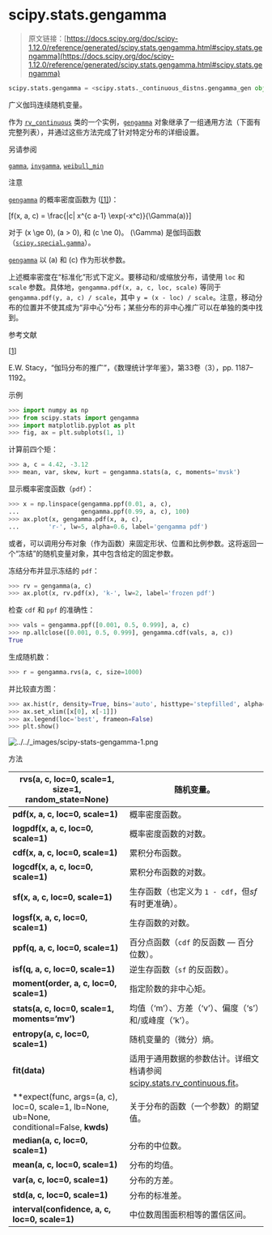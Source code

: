 # scipy.stats.gengamma

> 原文链接：[https://docs.scipy.org/doc/scipy-1.12.0/reference/generated/scipy.stats.gengamma.html#scipy.stats.gengamma](https://docs.scipy.org/doc/scipy-1.12.0/reference/generated/scipy.stats.gengamma.html#scipy.stats.gengamma)

```py
scipy.stats.gengamma = <scipy.stats._continuous_distns.gengamma_gen object>
```

广义伽玛连续随机变量。

作为 [`rv_continuous`](scipy.stats.rv_continuous.html#scipy.stats.rv_continuous "scipy.stats.rv_continuous") 类的一个实例，[`gengamma`](#scipy.stats.gengamma "scipy.stats.gengamma") 对象继承了一组通用方法（下面有完整列表），并通过这些方法完成了针对特定分布的详细设置。

另请参阅

[`gamma`](scipy.stats.gamma.html#scipy.stats.gamma "scipy.stats.gamma"), [`invgamma`](scipy.stats.invgamma.html#scipy.stats.invgamma "scipy.stats.invgamma"), [`weibull_min`](scipy.stats.weibull_min.html#scipy.stats.weibull_min "scipy.stats.weibull_min")

注意

[`gengamma`](#scipy.stats.gengamma "scipy.stats.gengamma") 的概率密度函数为 ([[1]](#r3bf71b60ec3c-1))：

\[f(x, a, c) = \frac{|c| x^{c a-1} \exp(-x^c)}{\Gamma(a)}\]

对于 \(x \ge 0\), \(a > 0\), 和 \(c \ne 0\)。 \(\Gamma\) 是伽玛函数（[`scipy.special.gamma`](scipy.special.gamma.html#scipy.special.gamma "scipy.special.gamma")）。

[`gengamma`](#scipy.stats.gengamma "scipy.stats.gengamma") 以 \(a\) 和 \(c\) 作为形状参数。

上述概率密度在“标准化”形式下定义。要移动和/或缩放分布，请使用 `loc` 和 `scale` 参数。具体地，`gengamma.pdf(x, a, c, loc, scale)` 等同于 `gengamma.pdf(y, a, c) / scale`，其中 `y = (x - loc) / scale`。注意，移动分布的位置并不使其成为“非中心”分布；某些分布的非中心推广可以在单独的类中找到。

参考文献

[[1](#id1)]

E.W. Stacy，“伽玛分布的推广”，《数理统计学年鉴》，第33卷（3），pp. 1187–1192。

示例

```py
>>> import numpy as np
>>> from scipy.stats import gengamma
>>> import matplotlib.pyplot as plt
>>> fig, ax = plt.subplots(1, 1) 
```

计算前四个矩：

```py
>>> a, c = 4.42, -3.12
>>> mean, var, skew, kurt = gengamma.stats(a, c, moments='mvsk') 
```

显示概率密度函数（`pdf`）：

```py
>>> x = np.linspace(gengamma.ppf(0.01, a, c),
...                 gengamma.ppf(0.99, a, c), 100)
>>> ax.plot(x, gengamma.pdf(x, a, c),
...        'r-', lw=5, alpha=0.6, label='gengamma pdf') 
```

或者，可以调用分布对象（作为函数）来固定形状、位置和比例参数。这将返回一个“冻结”的随机变量对象，其中包含给定的固定参数。

冻结分布并显示冻结的 `pdf`：

```py
>>> rv = gengamma(a, c)
>>> ax.plot(x, rv.pdf(x), 'k-', lw=2, label='frozen pdf') 
```

检查 `cdf` 和 `ppf` 的准确性：

```py
>>> vals = gengamma.ppf([0.001, 0.5, 0.999], a, c)
>>> np.allclose([0.001, 0.5, 0.999], gengamma.cdf(vals, a, c))
True 
```

生成随机数：

```py
>>> r = gengamma.rvs(a, c, size=1000) 
```

并比较直方图：

```py
>>> ax.hist(r, density=True, bins='auto', histtype='stepfilled', alpha=0.2)
>>> ax.set_xlim([x[0], x[-1]])
>>> ax.legend(loc='best', frameon=False)
>>> plt.show() 
```

![../../_images/scipy-stats-gengamma-1.png](../Images/5330ff67560aa47569aafb78c80f5010.png)

方法

| **rvs(a, c, loc=0, scale=1, size=1, random_state=None)** | 随机变量。 |
| --- | --- |
| **pdf(x, a, c, loc=0, scale=1)** | 概率密度函数。 |
| **logpdf(x, a, c, loc=0, scale=1)** | 概率密度函数的对数。 |
| **cdf(x, a, c, loc=0, scale=1)** | 累积分布函数。 |
| **logcdf(x, a, c, loc=0, scale=1)** | 累积分布函数的对数。 |
| **sf(x, a, c, loc=0, scale=1)** | 生存函数（也定义为 `1 - cdf`，但*sf*有时更准确）。 |
| **logsf(x, a, c, loc=0, scale=1)** | 生存函数的对数。 |
| **ppf(q, a, c, loc=0, scale=1)** | 百分点函数（`cdf` 的反函数 — 百分位数）。 |
| **isf(q, a, c, loc=0, scale=1)** | 逆生存函数（`sf` 的反函数）。 |
| **moment(order, a, c, loc=0, scale=1)** | 指定阶数的非中心矩。 |
| **stats(a, c, loc=0, scale=1, moments=’mv’)** | 均值（‘m’）、方差（‘v’）、偏度（‘s’）和/或峰度（‘k’）。 |
| **entropy(a, c, loc=0, scale=1)** | 随机变量的（微分）熵。 |
| **fit(data)** | 适用于通用数据的参数估计。详细文档请参阅 [scipy.stats.rv_continuous.fit](https://docs.scipy.org/doc/scipy/reference/generated/scipy.stats.rv_continuous.fit.html#scipy.stats.rv_continuous.fit)。 |
| **expect(func, args=(a, c), loc=0, scale=1, lb=None, ub=None, conditional=False, **kwds)** | 关于分布的函数（一个参数）的期望值。 |
| **median(a, c, loc=0, scale=1)** | 分布的中位数。 |
| **mean(a, c, loc=0, scale=1)** | 分布的均值。 |
| **var(a, c, loc=0, scale=1)** | 分布的方差。 |
| **std(a, c, loc=0, scale=1)** | 分布的标准差。 |
| **interval(confidence, a, c, loc=0, scale=1)** | 中位数周围面积相等的置信区间。 |
